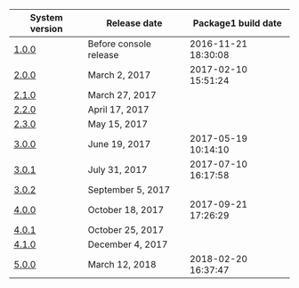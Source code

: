 | System version               | Release date           | Package1 build date |
| ---------------------------- | ---------------------- | ------------------- |
| [1.0.0](1.0.0.md "wikilink") | Before console release | 2016-11-21 18:30:08 |
| [2.0.0](2.0.0.md "wikilink") | March 2, 2017          | 2017-02-10 15:51:24 |
| [2.1.0](2.1.0.md "wikilink") | March 27, 2017         |                     |
| [2.2.0](2.2.0.md "wikilink") | April 17, 2017         |                     |
| [2.3.0](2.3.0.md "wikilink") | May 15, 2017           |                     |
| [3.0.0](3.0.0.md "wikilink") | June 19, 2017          | 2017-05-19 10:14:10 |
| [3.0.1](3.0.1.md "wikilink") | July 31, 2017          | 2017-07-10 16:17:58 |
| [3.0.2](3.0.2.md "wikilink") | September 5, 2017      |                     |
| [4.0.0](4.0.0.md "wikilink") | October 18, 2017       | 2017-09-21 17:26:29 |
| [4.0.1](4.0.1.md "wikilink") | October 25, 2017       |                     |
| [4.1.0](4.1.0.md "wikilink") | December 4, 2017       |                     |
| [5.0.0](5.0.0.md "wikilink") | March 12, 2018         | 2018-02-20 16:37:47 |

